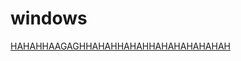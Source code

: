 # windows
<a href="https://mathfront.org/windows/crazywindowsd">
HAHAHHAAGAGHHAHAHHAHAHHAHAHAHAHAHAH
</a>
